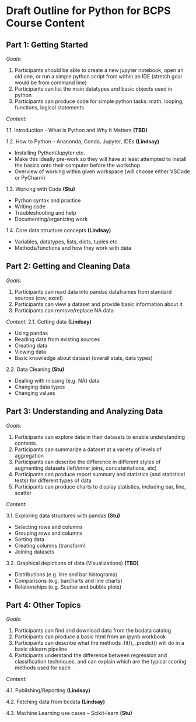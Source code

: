 # Draft Outline for Python for BCPS Course Content
## Part 1: Getting Started

*Goals:*
1.	Participants should be able to create a new jupyter notebook, open an old one, or run a simple python script from within an IDE (stretch goal would be from command line)
2.	Participants can list the main datatypes and basic objects used in python
3.	Participants can produce code for simple python tasks: math, looping, functions, logical statements 

*Content:*

1.1. Introduction - What is Python and Why it Matters **(TBD)**

1.2. How to Python – Anaconda, Conda, Jupyter, IDEs **(Lindsay)**
   - Installing Python/Jupyter etc. 
   - Make this ideally pre-work so they will have at least attempted to install the basics onto their computer before the workshop
   - Overview of working within given workspace (will choose either VSCode or PyCharm)

1.3. Working with Code **(Stu)**
   -	Python syntax and practice   
   -	Writing code  
   -	Troubleshooting and help
   -	Documenting/organizing work
   
1.4. Core data structure concepts **(Lindsay)**
   - Variables, datatypes, lists, dicts, tuples etc. 
   - Methods/functions and how they work with data

## Part 2: Getting and Cleaning Data

*Goals:*
1.	Participants can read data into pandas dataframes from standard sources (csv, excel)
2.	Participants can view a dataset and provide basic information about it 
3.	Participants can remove/replace NA data

*Content:*
2.1. Getting data **(Lindsay)**
   - Using pandas 
   - Reading data from existing sources
   - Creating data
   - Viewing data
   - Basic knowledge about dataset (overall stats, data types)

2.2. Data Cleaning **(Stu)**
   - Dealing with missing (e.g. NA) data 
   - Changing data types
   - Changing values


## Part 3: Understanding and Analyzing Data
*Goals:*
1.	Participants can explore data in their datasets to enable understanding contents.
2.	Participants can summarize a dataset at a variety of levels of aggregation
3.	Participants can describe the difference in different styles of augmenting datasets (left/inner joins, concatentations, etc) 
4.	Participants can produce report summary and statistics (and statistical tests) for different types of data
5.	Participants can produce charts to display statistics, including bar, line, scatter

*Content:*

3.1. Exploring data structures with pandas **(Stu)**

   - Selecting rows and columns
   - Grouping rows and columns
   - Sorting data
   - Creating columns (transform)
   - Joining datasets

3.2. Graphical depictions of data (Visualizations) **(TBD)**
   -	Distributions (e.g. line and bar histograms)
   -	Comparisons (e.g. barcharts and line charts)
   -	Relationships (e.g. Scatter and bubble plots)


## Part 4: Other Topics
*Goals:*
1.	Participants can find and download data from the bcdata catalog
2.	Participants can produce a basic html from an ipynb workbook
3.	Participants can describe what the methods .fit(), .predict() will do in a basic sklearn pipeline
4.	Participants understand the difference between regression and classification techniques, and can explain which are the typical scoring methods used for each 

*Content:*

4.1. Publishing/Reporting **(Lindsay)**

4.2. Fetching data from bcdata **(Lindsay)**

4.3. Machine Learning use cases – Scikit-learn **(Stu)**


